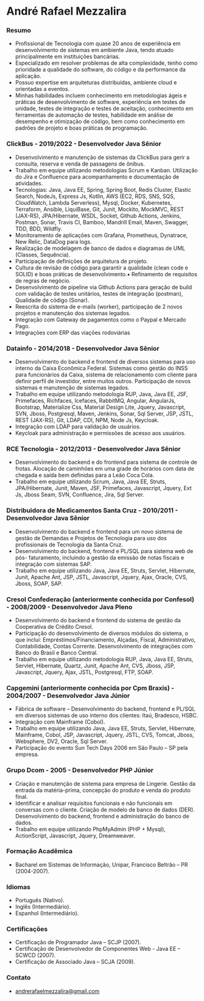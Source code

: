 André Rafael Mezzalira
========================

### Resumo

* Profissional de Tecnologia com quase 20 anos de experiência em desenvolvimento
de sistemas em ambiente Java, tendo atuado principalmente em instituições
bancárias.
* Especializado em resolver problemas de alta complexidade, tenho como prioridade
a qualidade do software, do código e da performance da aplicação.
* Possuo expertise em arquiteturas distribuídas, ambiente cloud e orientadas a
eventos.
* Minhas habilidades incluem conhecimento em metodologias ágeis e práticas de
desenvolvimento de software, experiência em testes de unidade, testes de
integração e testes de aceitação, conhecimento em ferramentas de automação de
testes, habilidade em análise de desempenho e otimização de código, bem como
conhecimento em padrões de projeto e boas práticas de programação.

### ClickBus - 2019/2022 - Desenvolvedor Java Sênior

* Desenvolvimento e manutenção de sistemas da ClickBus para gerir a
consulta, reserva e venda de passagens de ônibus.
* Trabalho em equipe utilizando metodologias Scrum e Kanban. Utilização do
Jira e Confluence para acompanhamento e documentação de atividades.
* Tecnologias: Java, Java EE, Spring, Spring Boot, Redis Cluster, Elastic Search,
NodeJs, Express Js, Kotlin, AWS (EC2, RDS, SNS, SQS, CloudWatch, Lambda
Serverless), Mysql, Docker, Kubernetes, Terraform, Ansible, LiquiBase, Git,
Junit, Mockito, MockMVC, REST (JAX-RS), JPA/Hibernate, WSDL, Socket, Github
Actions, Jenkins, Postman, Sonar, Travis CI, Bamboo, Mandrill Email, Maven,
Swagger, TDD, BDD, Wildfly.
* Monitoramento de aplicações com Grafana, Prometheus, Dynatrace, New
Relic, DataDog para logs.
* Realização de modelagem de banco de dados e diagramas de UML (Classes,
Sequência).
* Participação de definições de arquitetura de projeto.
* Cultura de revisão de código para garantir a qualidade (clean code e SOLID)
e boas práticas de desenvolvimento.▪ Refinamento de requisitos de regras de negócio.
* Desenvolvimento de pipeline via Github Actions para geração de build com
validação de testes unitários, testes de integração (postman), Qualidade de
código (Sonar).
* Reescrita do sistema de e-mails (worker), participação de 2 novos projetos e
manutenção dos sistemas legados.
* Integração com Gateway de pagamentos como o Paypal e Mercado Pago.
* Integrações com ERP das viações rodoviárias


### Datainfo - 2014/2018 - Desenvolvedor Java Sênior

* Desenvolvimento do backend e frontend de diversos sistemas para uso
interno da Caixa Econômica Federal. Sistemas como gestão do INSS para
funcionários da Caixa, sistema de relacionamento com cliente para definir
perfil de investidor, entre muitos outros. Participação de novos sistemas e
manutenção de sistemas legados.
* Trabalho em equipe utilizando metodologia RUP, Java, Java EE, JSF,
Primefaces, Richfaces, Icefaces, RabbitMQ, Angular, AngularJs, Bootstrap,
Materialize Css, Material Design Lite, Jquery, Javascript, SVN, Jboss,
Postgresql, Maven, Jenkins, Sonar, Sql Server, JSP, JSTL, REST (JAX-RS), Git,
LDAP, CDI, NPM, Node Js, Keycloak.
* Integração com LDAP para validação de usuários.
* Keycloak para administração e permissões de acesso aos usuários.

### RCE Tecnologia - 2012/2013 - Desenvolvedor Java Sênior


* Desenvolvimento do backend e do frontend para sistema de controle de
frotas. Alocação de caminhões em uma grade de horários com data de
chegada e saída bem definidas para a Leão Coca Cola.
* Trabalho em equipe utilizando Scrum, Java, Java EE, Struts, JPA/Hibernate,
Junit, Maven, JSF, Primefaces, Javascript, Jquery, Ext Js, Jboss Seam, SVN,
Confluence, Jira, Sql Server.


### Distribuidora de Medicamentos Santa Cruz - 2010/2011 - Desenvolvedor Java Sênior

* Desenvolvimento do backend e frontend para um novo sistema de gestão de
Demandas e Projetos de Tecnologia para uso dos profissionais de Tecnologia
da Santa Cruz.
* Desenvolvimento do backend, frontend e PL/SQL para sistema web de pós-
faturamento, incluindo a gestão da emissão de notas fiscais e integração
com sistemas SAP.
* Trabalho em equipe utilizando Java, Java EE, Struts, Servlet, Hibernate, Junit,
Apache Ant, JSP, JSTL, Javascript, Jquery, Ajax, Oracle, CVS, Jboss, SOAP, SAP.


### Cresol Confederação (anteriormente conhecida por Confesol) - 2008/2009 - Desenvolvedor Java Pleno

* Desenvolvimento do backend e frontend do sistema de gestão da
Cooperativa de Crédito Cresol.
* Participação do desenvolvimento de diversos módulos do sistema, o que
inclui: Empréstimos/Financiamento, Alçadas, Fiscal, Administrativo,
Contabilidade, Contas Corrente. Desenvolvimento de integrações com Banco
do Brasil e Banco Central.
* Trabalho em equipe utilizando metodologia RUP, Java, Java EE, Struts,
Servlet, Hibernate, Quartz, Junit, Apache Ant, CVS, Jboss, JSP, Javascript,
Jquery, Ajax, JSTL, Postgresql, FTP, SOAP.

### Capgemini (anteriormente conhecida por Cpm Braxis) - 2004/2007 - Desenvolvedor Java Júnior

* Fábrica de software – Desenvolvimento do backend, frontend e PL/SQL em
diversos sistemas de uso interno dos clientes: Itaú, Bradesco, HSBC.
* Integração com Mainframe (Cobol).
* Trabalho em equipe utilizando Java, Java EE, Struts, Servlet, Hibernate,
Mainframe, Cobol, JSP, Javascript, Jquery, JSTL, CVS, Tomcat, Jboss,
Websphere, DV2, Oracle, Sql Server.
* Participação do evento Sun Tech Days 2006 em São Paulo – SP pela empresa.

### Grupo Dcom - 2005 - Desenvolvedor PHP Júnior

* Criação e manutenção de sistema para empresa de Lingerie. Gestão da
entrada da matéria-prima, concepção do produto e venda do produto final.
* Identificar e analisar requisitos funcionais e não funcionais em conversas
com o cliente. Criação de modelo de banco de dados (DER).
Desenvolvimento do backend, frontend e administração do banco de dados.
* Trabalho em equipe utilizando PhpMyAdmin (PHP + Mysql), ActionScript,
Javascript, Jquery, Dreamweaver.

### Formação Acadêmica

* Bacharel em Sistemas de Informação, Unipar, Francisco Beltrão – PR (2004-2007).

### Idiomas

* Português (Nativo).
* Inglês (Intermediário).
* Espanhol (Intermediário).
  
### Certificações

* Certificação de Programador Java – SCJP (2007).
* Certificação de Desenvolvedor de Componentes Web - Java EE – SCWCD (2007).
* Certificação de Associado Java – SCJA (2009).

### Contato

*  andrerafaelmezzalira@gmail.com

